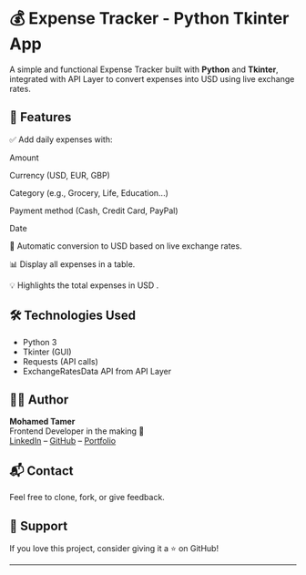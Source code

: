 # 💰 Expense Tracker - Python Tkinter App

A  simple and functional Expense Tracker built with **Python** and **Tkinter**, integrated with API Layer to convert expenses into USD using live exchange rates.

## 📌 Features
✅ Add daily expenses with:

Amount

Currency (USD, EUR, GBP)

Category (e.g., Grocery, Life, Education...)

Payment method (Cash, Credit Card, PayPal)

Date

🔁 Automatic conversion to USD based on live exchange rates.

📊 Display all expenses in a table.

💡 Highlights the total expenses in USD .

## 🛠️ Technologies Used

- Python 3  
- Tkinter (GUI)  
- Requests (API calls)  
- ExchangeRatesData API from API Layer  


## 👨‍💻 Author

**Mohamed Tamer**  
Frontend Developer in the making 🚀  
[LinkedIn](https://www.linkedin.com/in/mohamed-tamer-568023262/) – [GitHub](https://github.com/Mohamed-cloud595) –
[Portfolio](https://mohamed-cloud595.github.io/Personal-Website/)


## 📬 Contact

Feel free to clone, fork, or give feedback.  


## 💚 Support
If you love this project, consider giving it a ⭐ on GitHub!

---
